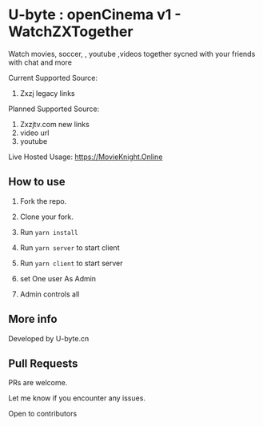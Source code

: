 # U-byte : openCinema v1 - WatchZXTogether

Watch movies, soccer, , youtube ,videos together sycned with your friends with chat and more

Current Supported Source: 
1. Zxzj legacy links

Planned Supported Source: 
1. Zxzjtv.com new links
2. video url
3. youtube

Live Hosted Usage:
https://MovieKnight.Online

## How to use

1. Fork the repo.

2. Clone your fork.

3. Run `yarn install`

4. Run `yarn server` to start client

5. Run `yarn client` to start server

6. set One user As Admin

7. Admin controls all


## More info

Developed by U-byte.cn

## Pull Requests

PRs are welcome.

Let me know if you encounter any issues.

Open to contributors
